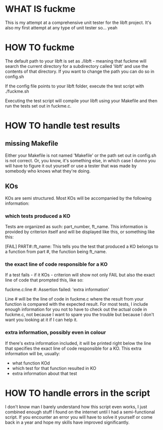 # WHAT IS fuckme
This is my attempt at a comprehensive unit tester for the libft project.
It's also my first attempt at any type of unit tester so... yeah


# HOW TO fuckme
The default path to your libft is set as ./libft - meaning that fuckme will search the current directory for a subdirectory called 'libft' and use the contents of that directory. If you want to change the path you can do so in config.sh

If the config file points to your libft folder, execute the test script with ./fuckme.sh

Executing the test script will compile your libft using your Makefile and then run the tests set out in fuckme.c. 


# HOW TO handle test results
## missing Makefile
Either your Makefile is not named 'Makefile' or the path set out in config.sh is not correct. Or, you know, it's something else, in which case I dunno you will have to figure it out yourself or use a tester that was made by somebody who knows what they're doing.

## KOs
KOs are semi structured. Most KOs will be accompanied by the following information: 

### which tests produced a KO
Tests are organized as such: part_number, ft_name. This information is provided by criterion itself and will be displayed like this, or something like this:

[FAIL]	PART#::ft_name:
This tells you the test that produced a KO belongs to a function from part #, the function being ft_name.

### the exact line of code responsible for a KO
If a test fails - if it KOs - criterion will show not only FAIL but also the exact line of code that prompted this, like so:

fuckme.c:line #: Assertion failed: 'extra information'

Line # will be the line of code in fuckme.c where the result from your function is compared with the expected result. For most tests, I include enough information for you not to have to check out the actual code in fuckme.c, not because I want to spare you the trouble but because I don't want you looking at it if I can help it.

### extra information, possibly even in **colour**
If there's extra information included, it will be printed right below the line that specifies the exact line of code responsible for a KO. This extra information will be, usually:
- what function KOd
- which test for that function resulted in KO
- extra information about that test


# HOW TO handle errors in the script
I don't know man I barely understand how this script even works, I just combined enough stuff I found on the internet until I had a semi-functional script. If you encounter an error you will have to solve it yourself or come back in a year and hope my skills have improved significantly.
